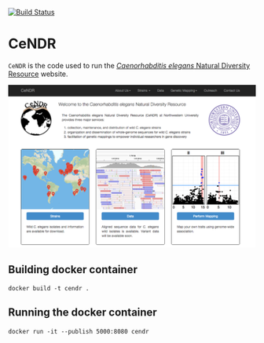 [![Build Status](https://travis-ci.org/AndersenLab/CeNDR.svg?branch=master)](https://travis-ci.org/AndersenLab/CeNDR)

# CeNDR

`CeNDR` is the code used to run the [_Caenorhabditis elegans_ Natural Diversity Resource](http://www.elegansvariation.org) website.

![cendr website](cendr/static/img/main/screenshot.png)


## Building docker container

```
docker build -t cendr .
```

## Running the docker container

```
docker run -it --publish 5000:8080 cendr
```